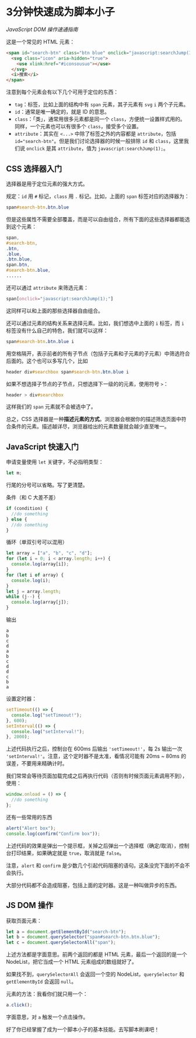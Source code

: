 # 3分钟快速成为脚本小子

_JavaScript DOM 操作速通指南_

这是一个常见的 HTML 元素：

```html
<span id="search-btn" class="btn blue" onclick="javascript:searchJump(1);">
  <svg class="icon" aria-hidden="true">
    <use xlink:href="#iconsousuo"></use>
  </svg>
  <i>搜索</i>
</span>
```

注意到每个元素会有以下几个可用于定位的东西：

- `tag`：标签，比如上面的结构中有 `span` 元素，其子元素有 `svg` `i` 两个子元素。
- `id`：通常是唯一确定的，就是 ID 的意思。
- `class`：「类」，通常用很多元素都是同一个 `class`，方便统一设置样式用的。同样，一个元素也可以有很多个 `class`，接受多个设置。
- `attribute`：其实在 `<...>` 中除了标签之外的内容都是 `attribute`，包括 `id="search-btn"`。但是我们讨论选择器的时候一般排除 `id` 和 `class`，这里我们说 `onclick` 是其 `attribute`，值为 `javascript:searchJump(1);`。

## CSS 选择器入门

选择器是用于定位元素的强大方式。

规定：`id` 用 `#` 标记，`class` 用 `.` 标记。比如，上面的 `span` 标签对应的选择器为：

```css
span#search-btn.btn.blue
```

但是这些属性不需要全部覆盖，而是可以自由组合，所有下面的这些选择器都能选到这个元素：

```css
span,
#search-btn,
.btn,
.blue,
.btn.blue,
span.btn,
#search-btn.blue,
......
```

还可以通过 `attribute` 来筛选元素：

```css
span[onclick="javascript:searchJump(1);"]
```

这同样可以和上面的那些选择器自由组合。

还可以通过元素的结构关系来选择元素。比如，我们想选中上面的 `i` 标签，而 `i` 标签没有什么自己的特色，我们就可以这样：

```css
span#search-btn.btn.blue i
```

用空格隔开，表示前者的所有子节点（包括子元素和子元素的子元素）中筛选符合后面的。这个也可以多写几个，比如

```css
header div#searchbox span#search-btn.btn.blue i
```

如果不想选择子节点的子节点，只想选择下一级的的元素，使用符号 `>`：

```css
header > div#searchbox
```

这样我们的 `span` 元素就不会被选中了。

总之，CSS 选择器是一种**描述元素的方式**。浏览器会根据你的描述筛选页面中符合条件的元素。描述越详尽，浏览器给出的元素数量就会越少直至唯一。

## JavaScript 快速入门

申请变量使用 `let` 关键字，不必指明类型：

```js
let m;
```

行尾的分号可以省略。写了更清楚。

条件（和 C 大差不差）

```js
if (condition) {
  //do something
} else {
  //do something
}
```

循环（单双引号可以混用）

```js
let array = ["a", "b", "c", "d"];
for (let i = 0; i < array.length; i++) {
  console.log(array[i]);
}
for (let i of array) {
  console.log(i);
}
let j = array.length;
while (j--) {
  console.log(array[j]);
}
```

输出

```
a
b
c
d
a
b
c
d
d
c
b
a
```

设置定时器：

```js
setTimeout(() => {
  console.log("setTimeout!");
}, 600);
setInterval(() => {
  console.log("setInterval!");
}, 2000);
```

上述代码执行之后，控制台在 600ms 后输出 `'setTimeout!'`，每 2s 输出一次 `'setInterval!'`。注意，这个定时器不是太准，看情况可能有 20ms ~ 80ms 的误差，不要用来精确计时。

我们常常会等待页面加载完成之后再执行代码（否则有时候页面元素调用不到），使用：

```js
window.onload = () => {
  //do something
};
```

还有一些常用的东西

```js
alert("Alert box");
console.log(confirm("Confirm box"));
```

上述代码的效果是弹出一个提示框，关掉之后弹出一个选择框（确定/取消），控制台打印结果，如果确定就是 `true`，取消就是 `false`。

注意，`alert` 和 `confirm` 是少数几个引起代码阻塞的语句。这条没完下面的不会不会执行。

大部分代码都不会造成阻塞，包括上面的定时器。这是一种叫做异步的东西。

## JS DOM 操作

获取页面元素：

```js
let a = document.getElementById("search-btn");
let b = document.querySelector("span#search-btn.btn.blue");
let c = document.querySelectorAll("span");
```

上述方法都是字面意思。前两个返回的都是 HTML 元素，最后一个返回的是一个 NodeList，把它当成一个 HTML 元素组成的数组就好了。

如果找不到，`querySelectorAll` 会返回一个空的 NodeList，`querySelector` 和 `getElementById` 会返回 `null`。

元素的方法：我看你们就只用一个：

```js
a.click();
```

字面意思，对 `a` 触发一个点击操作。

好了你已经掌握了成为一个脚本小子的基本技能。去写脚本刷课吧！
